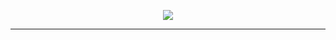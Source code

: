 <p align="center">
  <img src="http://terminalgifapi.com/api/v1/gif?commands=[%20%22Set%20FontSize%2030%22,%20%22Set%20TypingSpeed%2080ms%22,%20%22Type%20\%22Hi,%20I%20am%20Victor%20Barros!\%22%22,%20%22Sleep%201s%22,%20%22Type%20\%22%20Passionate%20about%20code,%20run%20and%20sun\%22%22,%20%22Sleep%202s%22,%20%22Backspace%203%22,%20%22Sleep%20100ms%22,%20%22Type%20\%22eat...\%22%22,%20%22Sleep%20500ms%22,%20%22Type%20\%22%20LOl\%22%22,%20%22Sleep%20200ms%22,%20%22Set%20TypingSpeed%200ms%22,%20%22Space%205%22,%20%22Set%20TypingSpeed%2080ms%22,%20%22Type%20\%22Visit%20my%20website\%22%22,%20%22Set%20TypingSpeed%200ms%22,%20%22Space%2020%22,%20%22Set%20TypingSpeed%2080ms%22,%20%22Type%20\%22https://victor.barros.engineer\%22%22,%20%22Sleep%205s%22%20]"/>
</p>

<!--
http://terminalgifapi.com/api/v1/gif?commands=[
  "Set FontSize 30",
  "Set TypingSpeed 80ms",
  "Type \"Hi, I am Victor Barros!\"",
  "Sleep 1s",
  "Type \" Passionate about code, run and sun\"",
  "Sleep 2s",
  "Backspace 3",
  "Sleep 100ms",
  "Type \"eat...\"",
  "Sleep 500ms",
  "Type \" LOl\"",
  "Sleep 200ms",
  "Set TypingSpeed 0ms",
  "Space 5",
  "Set TypingSpeed 80ms",
  "Type \"Visit my website\"",
  "Set TypingSpeed 0ms",
  "Space 20",
  "Set TypingSpeed 80ms",
  "Type \"https://victor.barros.engineer\"",
  "Sleep 5s"
]
-->

----
